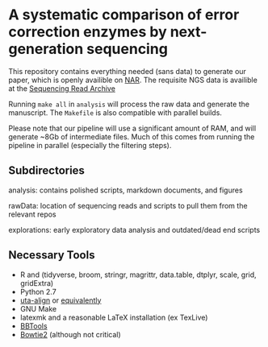A systematic comparison of error correction enzymes by next-generation sequencing
================================================================================

This repository contains everything needed (sans data) to generate our paper, which is openly availible on [NAR](https://academic.oup.com/nar/article-lookup/doi/10.1093/nar/gkx691). The requisite NGS data is availible at the [Sequencing Read Archive](https://www.ncbi.nlm.nih.gov/Traces/study/?acc=SRP110084)

Running `make all` in `analysis` will process the raw data and generate the manuscript. The `Makefile` is also compatible with parallel builds.

Please note that our pipeline will use a significant amount of RAM, and will generate ~8Gb of intermediate files. Much of this comes from running the pipeline in parallel (especially the filtering steps).

## Subdirectories ##
analysis: contains polished scripts, markdown documents, and figures

rawData: location of sequencing reads and scripts to pull them from the relevant repos

explorations: early exploratory data analysis and outdated/dead end scripts

## Necessary Tools ##
- R and (tidyverse, broom, stringr, magrittr, data.table, dtplyr, scale, grid, gridExtra)
- Python 2.7
- [uta-align](https://pypi.python.org/pypi/uta-align) or [equivalently](https://github.com/biocommons/uta-align)
- GNU Make
- latexmk and a reasonable LaTeX installation (ex TexLive)
- [BBTools](https://sourceforge.net/projects/bbmap/)
- [Bowtie2](http://bowtie-bio.sourceforge.net/bowtie2/index.shtml) (although not critical)




